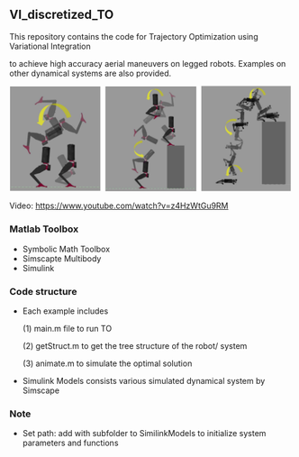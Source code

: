 ## VI_discretized_TO

This repository contains the code for Trajectory Optimization using Variational Integration

to achieve high accuracy aerial maneuvers on legged robots. 
Examples on other dynamical systems
are also provided.

<p float="left">
<img src="backflips.png" width="500">
</p>

Video: https://www.youtube.com/watch?v=z4HzWtGu9RM

### Matlab Toolbox 
- Symbolic Math Toolbox
- Simscapte Multibody
- Simulink

### Code structure
- Each example includes
  
   (1) main.m file to run TO

   (2) getStruct.m to get the tree structure of the robot/ system
 
   (3) animate.m to simulate the optimal solution

- Simulink Models consists various simulated dynamical system by Simscape

### Note
- Set path: add with subfolder to SimilinkModels to initialize system parameters and functions






